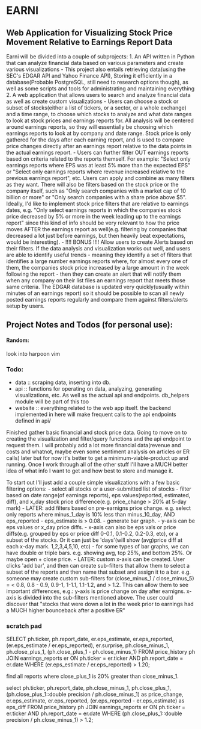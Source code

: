 # EARNI

## Web Application for Visualizing Stock Price Movement Relative to Earnings Report Data

Earni will be divided into a couple of subprojects:
    1. An API written in Python that can analyze financial data based on various parameters and create various visualizations
        - This project also entails retrieving data(using the SEC's EDGAR API and Yahoo Finance API), Storing it efficiently in a database(Probable PostgreSQL, still need to research options though), as well as some scripts and tools for administrating and maintaining everything
    2. A web application that allows users to search and analyze financial data as well as create custom visualizations
        - Users can choose a stock or subset of stocks(either a list of tickers, or a sector, or a whole exchange) and a time range, to choose which stocks to analyze and what date ranges to look at stock prices and earnings reports for. All analysis will be centered around earnings reports, so they will essentially be choosing which earnings reports to look at by company and date range. Stock price is only gathered for the days after each earning report, and is used to compare price changes directly after an earnings report relative to the data points in the actual earnings report.
        - Users can further filter OUT earnings reports based on criteria related to the reports themself. For example: "Select only earnings reports where EPS was at least 5% more than the expected EPS" or "Select only earnings reports where revenue increased relative to the previous earnings report", etc. Users can apply and combine as many filters as they want. There will also be filters based on the stock price or the company itself, such as "Only search companies with a market cap of 10 billion or more" or "Only search companies with a share price above $5". Ideally, I'd like to implement stock price filters that are relative to earnings dates, e.g. "Only select earnings reports in which the companies stock price decreased by 5% or more in the week leading up to the earnings report" since this kind of info should be very relevant to how the price moves AFTER the earnings report as well(e.g. filtering by companies that decreased a lot just before earnings, but then heavily beat expectations, would be interesting).
        - !!!! BONUS !!!! Allow users to create Alerts based on their filters. If the data analysis and visualization works out well, and users are able to identify useful trends - meaning they identify a set of filters that identifies a large number earnings reports where, for almost every one of them, the companies stock price increased by a large amount in the week following the report - then they can create an alert that will notify them when any company on their list files an earnings report that meets those same criteria. The EDGAR database is updated very quickly(usually within minutes of an earnings report) so it should be possible to scan all newly posted earnings reports regularly and compare them against filters/alerts setup by users.

    



## Project Notes and Todos (for personal use):

#### Random:
look into harpoon
vim

### Todo:


- data :: scraping data, inserting into db.
- api :: functions for operating on data, analyzing, generating visualizations, etc. As well as the actual api and endpoints. db_helpers module will be part of this too
- website :: everything related to the web app itself. the backend implemented in here will make frequent calls to the api endpoints defined in api/

Finished gather basic financial and stock price data. Going to move on to creating the visualization and filter/query functions and the api endpoint to request them. 
I will probably add a lot more financial data(revenue and costs and whatnot, maybe even some sentiment analysis on articles or ER calls) later but for now it's better to 
get a minimum-viable-product up and running. Once I work through all of the other stuff I'll have a MUCH better idea of what info I want to get and how best to store and manage it.

To start out I'll just add a couple simple visualizations with a few basic filtering options:
    - select all stocks or a user-submitted list of stocks
    - filter based on date range(of earnings reports), eps values(reported, estimated, diff), and x_day stock price difference(e.g. price_change > 20% at 5-day mark)
        - LATER: add filters based on pre-earnigns price change. e.g. select only reports where minus_1_day is 10% less than minus_10_day, AND eps_reported - eps_estimate is > 0.08.
    - generate bar graph. 
        - y-axis can be eps values or x_day price diffs.
        - x-axis can also be eps vals or price diffs(e.g. grouped by eps or price diff 0-0.1, 0.1-0.2, 0.2-0.3, etc), or a subset of the stocks. Or it can just be 'days'(will show (avg)price diff at each x-day mark. 1,2,3,4,5,10, etc)
        - for some types of bar graphs, we can have double or triple bars. e.g. showing avg, top 25%, and bottom 25%. Or maybe open + close price. 
        - LATER: custom x-axis can be created. User clicks 'add bar', and then can create sub-filters that allow them to select a subset of the reports and then name that subset and assign it to a bar. e.g. someone may create custom
            sub-filters for (close_minus_1 / close_minus_5) = < 0.8, 0.8 - 0.9, 0.9-1, 1-1.1, 1.1-1.2, and > 1.2. This can allow them to see important differences, e.g.:
            y-axis is price change on day after earnigns. x-axis is divided into the sub-filters mentioned above. The user could discover that "stocks that were down a lot in the week prior to earnings had a MUCH higher bounceback after a positive ER"





### scratch pad

SELECT ph.ticker, ph.report_date, er.eps_estimate, er.eps_reported, (er.eps_estimate / er.eps_reported), er.surprise, ph.close_minus_1, ph.close_plus_1, (ph.close_plus_1 - ph.close_minus_1) FROM price_history ph JOIN earnings_reports er ON ph.ticker = er.ticker AND ph.report_date = er.date WHERE (er.eps_estimate / er.eps_reported) > 1.20;


find all reports where close_plus_1 is 20% greater than close_minus_1.

select ph.ticker, ph.report_date, ph.close_minus_1, ph.close_plus_1, (ph.close_plus_1::double precision / ph.close_minus_1) as price_change, er.eps_estimate, er.eps_reported, (er.eps_reported - er.eps_estimate) as eps_diff FROM price_history ph JOIN earnings_reports er ON ph.ticker = er.ticker AND ph.report_date = er.date WHERE (ph.close_plus_1::double precision / ph.close_minus_1) > 1.2;